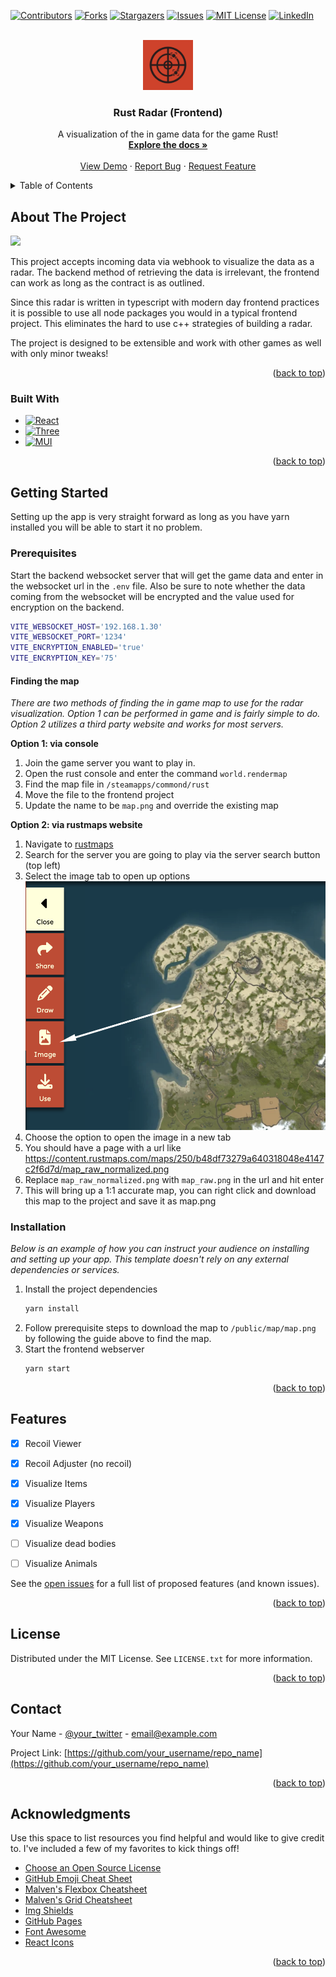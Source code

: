 <!-- Improved compatibility of back to top link: See: https://github.com/erobin27/Rust-DMA_Frontend/pull/73 -->

<a name="readme-top"></a>

<!--
*** Thanks for checking out the Best-README-Template. If you have a suggestion
*** that would make this better, please fork the repo and create a pull request
*** or simply open an issue with the tag "enhancement".
*** Don't forget to give the project a star!
*** Thanks again! Now go create something AMAZING! :D
-->

<!-- PROJECT SHIELDS -->
<!--
*** I'm using markdown "reference style" links for readability.
*** Reference links are enclosed in brackets [ ] instead of parentheses ( ).
*** See the bottom of this document for the declaration of the reference variables
*** for contributors-url, forks-url, etc. This is an optional, concise syntax you may use.
*** https://www.markdownguide.org/basic-syntax/#reference-style-links
-->

[![Contributors][contributors-shield]][contributors-url]
[![Forks][forks-shield]][forks-url]
[![Stargazers][stars-shield]][stars-url]
[![Issues][issues-shield]][issues-url]
[![MIT License][license-shield]][license-url]
[![LinkedIn][linkedin-shield]][linkedin-url]

<!-- PROJECT LOGO -->
<br />
<div align="center">
  <a href="https://github.com/erobin27/Rust-DMA_Frontend">
    <img src="readme/Logo.png" alt="Logo" width="80" height="80">
  </a>

  <h3 align="center">Rust Radar (Frontend)</h3>

  <p align="center">
    A visualization of the in game data for the game Rust!
    <br />
    <a href="https://github.com/erobin27/Rust-DMA_Frontend"><strong>Explore the docs »</strong></a>
    <br />
    <br />
    <a href="https://github.com/erobin27/Rust-DMA_Frontend">View Demo</a>
    ·
    <a href="https://github.com/erobin27/Rust-DMA_Frontend/issues/new?labels=bug&template=bug-report---.md">Report Bug</a>
    ·
    <a href="https://github.com/erobin27/Rust-DMA_Frontend/issues/new?labels=enhancement&template=feature-request---.md">Request Feature</a>
  </p>
</div>

<!-- TABLE OF CONTENTS -->
<details>
  <summary>Table of Contents</summary>
  <ol>
    <li>
      <a href="#about-the-project">About The Project</a>
      <ul>
        <li><a href="#built-with">Built With</a></li>
      </ul>
    </li>
    <li>
      <a href="#getting-started">Getting Started</a>
      <ul>
        <li><a href="#prerequisites">Prerequisites</a></li>
        <li><a href="#installation">Installation</a></li>
      </ul>
    </li>
    <li><a href="#usage">Usage</a></li>
    <li><a href="#roadmap">Roadmap</a></li>
    <li><a href="#contributing">Contributing</a></li>
    <li><a href="#license">License</a></li>
    <li><a href="#contact">Contact</a></li>
    <li><a href="#acknowledgments">Acknowledgments</a></li>
  </ol>
</details>

<!-- ABOUT THE PROJECT -->

## About The Project

![](readme/example.gif)

This project accepts incoming data via webhook to visualize the data as a radar. The backend method of retrieving the data is irrelevant, the frontend can work as long as the contract is as outlined.

Since this radar is written in typescript with modern day frontend practices it is possible to use all node packages you would in a typical frontend project. This eliminates the hard to use c++ strategies of building a radar.

The project is designed to be extensible and work with other games as well with only minor tweaks!

<p align="right">(<a href="#readme-top">back to top</a>)</p>

### Built With

- [![React][React.js]][React-url]
- [![Three][Three.js]][Three-url]
- [![MUI][MUI]][MUI-url]

<p align="right">(<a href="#readme-top">back to top</a>)</p>

<!-- GETTING STARTED -->

## Getting Started

Setting up the app is very straight forward as long as you have yarn installed you will be able to start it no problem.

### Prerequisites

Start the backend websocket server that will get the game data and enter in the websocket url in the `.env` file. Also be sure to note whether the data coming from the websocket will be encrypted and the value used for encryption on the backend.

```bash
VITE_WEBSOCKET_HOST='192.168.1.30'
VITE_WEBSOCKET_PORT='1234'
VITE_ENCRYPTION_ENABLED='true'
VITE_ENCRYPTION_KEY='75'
```

#### Finding the map

_There are two methods of finding the in game map to use for the radar visualization. Option 1 can be performed in game and is fairly simple to do. Option 2 utilizes a third party website and works for most servers._

**Option 1: via console**

1. Join the game server you want to play in.
2. Open the rust console and enter the command `world.rendermap`
3. Find the map file in `/steamapps/commond/rust`
4. Move the file to the frontend project
5. Update the name to be `map.png` and override the existing map

**Option 2: via rustmaps website**

1. Navigate to [rustmaps](https://rustmaps.com)
2. Search for the server you are going to play via the server search button (top left)
3. Select the image tab to open up options
   ![](readme/tut1.png)
4. Choose the option to open the image in a new tab
5. You should have a page with a url like https://content.rustmaps.com/maps/250/b48df73279a640318048e4147c2f6d7d/map_raw_normalized.png
6. Replace `map_raw_normalized.png` with `map_raw.png` in the url and hit enter
7. This will bring up a 1:1 accurate map, you can right click and download this map to the project and save it as map.png

### Installation

_Below is an example of how you can instruct your audience on installing and setting up your app. This template doesn't rely on any external dependencies or services._

1. Install the project dependencies
   ```sh
   yarn install
   ```
2. Follow prerequisite steps to download the map to `/public/map/map.png` by following the guide above to find the map.
3. Start the frontend webserver
   ```sh
   yarn start
   ```

<p align="right">(<a href="#readme-top">back to top</a>)</p>

## Features

- [x] Recoil Viewer
- [x] Recoil Adjuster (no recoil)
- [x] Visualize Items
- [x] Visualize Players
- [x] Visualize Weapons

- [ ] Visualize dead bodies
- [ ] Visualize Animals

See the [open issues](https://github.com/erobin27/Rust-DMA_Frontend/issues) for a full list of proposed features (and known issues).

<p align="right">(<a href="#readme-top">back to top</a>)</p>

## License

Distributed under the MIT License. See `LICENSE.txt` for more information.

<p align="right">(<a href="#readme-top">back to top</a>)</p>

<!-- CONTACT -->

## Contact

Your Name - [@your_twitter](https://twitter.com/your_username) - email@example.com

Project Link: [https://github.com/your_username/repo_name](https://github.com/your_username/repo_name)

<p align="right">(<a href="#readme-top">back to top</a>)</p>

<!-- ACKNOWLEDGMENTS -->

## Acknowledgments

Use this space to list resources you find helpful and would like to give credit to. I've included a few of my favorites to kick things off!

- [Choose an Open Source License](https://choosealicense.com)
- [GitHub Emoji Cheat Sheet](https://www.webpagefx.com/tools/emoji-cheat-sheet)
- [Malven's Flexbox Cheatsheet](https://flexbox.malven.co/)
- [Malven's Grid Cheatsheet](https://grid.malven.co/)
- [Img Shields](https://shields.io)
- [GitHub Pages](https://pages.github.com)
- [Font Awesome](https://fontawesome.com)
- [React Icons](https://react-icons.github.io/react-icons/search)

<p align="right">(<a href="#readme-top">back to top</a>)</p>

<!-- MARKDOWN LINKS & IMAGES -->
<!-- https://www.markdownguide.org/basic-syntax/#reference-style-links -->

[contributors-shield]: https://img.shields.io/github/contributors/erobin27/Rust-DMA_Frontend.svg?style=for-the-badge
[contributors-url]: https://github.com/erobin27/Rust-DMA_Frontend/graphs/contributors
[forks-shield]: https://img.shields.io/github/forks/erobin27/Rust-DMA_Frontend.svg?style=for-the-badge
[forks-url]: https://github.com/erobin27/Rust-DMA_Frontend/network/members
[stars-shield]: https://img.shields.io/github/stars/erobin27/Rust-DMA_Frontend.svg?style=for-the-badge
[stars-url]: https://github.com/erobin27/Rust-DMA_Frontend/stargazers
[issues-shield]: https://img.shields.io/github/issues/erobin27/Rust-DMA_Frontend.svg?style=for-the-badge
[issues-url]: https://github.com/erobin27/Rust-DMA_Frontend/issues
[license-shield]: https://img.shields.io/github/license/erobin27/Rust-DMA_Frontend.svg?style=for-the-badge
[license-url]: https://github.com/erobin27/Rust-DMA_Frontend/blob/master/LICENSE.txt
[linkedin-shield]: https://img.shields.io/badge/-LinkedIn-black.svg?style=for-the-badge&logo=linkedin&colorB=555
[linkedin-url]: https://linkedin.com/in/othneildrew
[product-screenshot]: images/screenshot.png
[Next.js]: https://img.shields.io/badge/next.js-000000?style=for-the-badge&logo=nextdotjs&logoColor=white
[Next-url]: https://nextjs.org/
[React.js]: https://img.shields.io/badge/React-20232A?style=for-the-badge&logo=react&logoColor=61DAFB
[React-url]: https://reactjs.org/
[Three.js]: https://img.shields.io/badge/Three.js-FFFFFF?style=for-the-badge&logo=threedotjs&logoColor=000000
[Three-url]: https://threejs.org
[MUI]: https://img.shields.io/badge/Material%20UI-FFFFFF?style=for-the-badge&logo=mui&logoColor=#007fff
[MUI-url]: https://mui.com/material-ui/
[Vue.js]: https://img.shields.io/badge/Vue.js-35495E?style=for-the-badge&logo=vuedotjs&logoColor=4FC08D
[Vue-url]: https://vuejs.org/
[Angular.io]: https://img.shields.io/badge/Angular-DD0031?style=for-the-badge&logo=angular&logoColor=white
[Angular-url]: https://angular.io/
[Svelte.dev]: https://img.shields.io/badge/Svelte-4A4A55?style=for-the-badge&logo=svelte&logoColor=FF3E00
[Svelte-url]: https://svelte.dev/
[Laravel.com]: https://img.shields.io/badge/Laravel-FF2D20?style=for-the-badge&logo=laravel&logoColor=white
[Laravel-url]: https://laravel.com
[Bootstrap.com]: https://img.shields.io/badge/Bootstrap-563D7C?style=for-the-badge&logo=bootstrap&logoColor=white
[Bootstrap-url]: https://getbootstrap.com
[JQuery.com]: https://img.shields.io/badge/jQuery-0769AD?style=for-the-badge&logo=jquery&logoColor=white
[JQuery-url]: https://jquery.com
